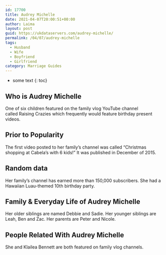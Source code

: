```yaml
---
id: 17700
title: Audrey Michelle
date: 2021-04-07T20:00:51+00:00
author: Laima
layout: post
guid: https://ukdataservers.com/audrey-michelle/
permalink: /04/07/audrey-michelle
tags:
  - Husband
  - Wife
  - Boyfriend
  - Girlfriend
category: Marriage Guides
---
```


* some text
{: toc}


## Who is Audrey Michelle
                  
                  
                  
One of six children featured on the family vlog YouTube channel called Raising Crazies which frequently would feature birthday present videos. 
                  
              
            
              
            
                
                
                
## Prior to Popularity
                  
                  
                  
The first video posted to her family&#8217;s channel was called &#8220;Christmas shopping at Cabela&#8217;s with 6 kids!&#8221; It was published in December of 2015.
                  
              
            
              
            
                
                
                
## Random data
                  
                  
                  
Her family&#8217;s channel has earned more than 150,000 subscribers. She had a Hawaiian Luau-themed 10th birthday party.
                  
              
            
              
            
                
                
                
## Family & Everyday Life of Audrey Michelle
                  
                  
                  
Her older siblings are named Debbie and Sadie. Her younger siblings are Leah, Ben and Zac. Her parents are Peter and Nicole.
                  
              
            
              
            
                
                
                
## People Related With Audrey Michelle
                  
                  
                  
She and Klailea Bennett are both featured on family vlog channels.
                  
              
            
              
            
                
              
            
              
              
            
            
              
            
          
          
          